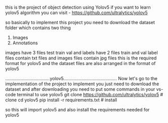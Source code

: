 this is the project of object detection using Yolov5 
if you want to learn yolov5 algorithm you can visit - https://github.com/ultralytics/yolov5

so basically to implement this project you need to download the dataset folder which contains two thing 
  1. Images
  2. Annotations

images have 3 files test train val 
and labels have 2 files train and val 
label files contain txt files and images files contain jpg files 
this is the required format for yolov5 
and the dataset files are also arranged in the format of yolov5 


...................................yolov5..........................................
Now let's go to the implementation of the project to implement you just need to download the dataset 
and after downloading you need to put some commands in your vs-code terminal to use yolov5
  git clone https://github.com/ultralytics/yolov5  # clone
  cd yolov5
  pip install -r requirements.txt  # install

so this will import yolov5 and also  install the requirements needed for yolov5

